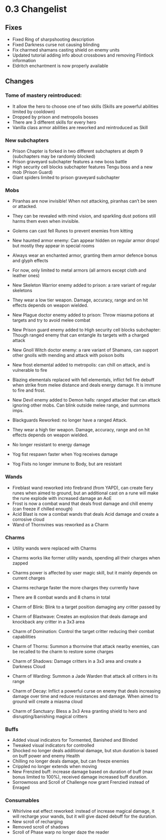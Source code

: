 # 0.3 Changelist


## Fixes
- Fixed Ring of sharpshooting description
- Fixed Darkness curse not causing blinding 
- Fix charmed shamans casting shield on enemy units
- Updated tutorial adding info about crossbows and removing Flintlock information 
- Eldritch enchantment is now properly available


## Changes

### Tome of mastery reintroduced:
- It allow the hero to choose one of two skills (Skills are powerful abilities limited by cooldown)
- Dropped by prison and metropolis bosses
- There are 3 different skills for every hero
- Vanilla class armor abilities are reworked and reintroduced as Skill

### New subchapters
- Prison Chapter is forked in two different subchapters at depth 9 (subchapters may be randomly blocked)
- Prison graveyard subchapter features a new boss battle 
- High security cell blocks subchapter features Tengu boss and a new mob (Prison Guard)
- Giant spiders limited to prison graveyard subchapter

### Mobs
- Piranhas are now invisible! When not attacking, piranhas can’t be seen or attacked. 
- They can be revealed with mind vision, and sparkling dust potions still harms them even when invisible.

- Golems can cast fell Runes to prevent enemies from kitting

- New haunted armor enemy: Can appear hidden on regular armor drops! but mostly they appear in special rooms
- Always wear an enchanted armor, granting them armor defence bonus and glyph effects
- For now, only limited to metal armors (all armors except cloth and leather ones)

- New Skeleton Warrior enemy added to prison: a rare variant of regular skeletons
- They wear a low tier weapon. Damage, accuracy, range and on hit effects depends on weapon wielded.

- New Plague doctor enemy added to prison: Throw miasma potions at targets and try to avoid melee combat

- New Prison guard enemy added to High security cell blocks subchapter: Though ranged enemy that can entangle its targets with a charged attack

- New Gnoll Witch doctor enemy: a rare variant of Shamans, can support other gnolls with mending and attack with poison bolts

- New frost elemental added to metropolis: can chill on attack, and is vulnerable to fire
- Blazing elementals replaced with fell elementals, inflict fell fire debuff when strike from melee distance and deals energy damage. It is immune to fire and frost.

- New Devil enemy added to Demon halls: ranged attacker that can attack ignoring other mobs. Can blink outside melee range, and summons imps.

- Blackguards Reworked: no longer have a ranged Attack. 
- They wear a high tier weapon. Damage, accuracy, range and on hit effects depends on weapon wielded.
- No longer resistant to energy damage

- Yog fist respawn faster when Yog receives damage
- Yog Fists no longer immune to Body, but are resistant


### Wands
- Fireblast wand reworked into firebrand (from YAPD), can create fiery runes when aimed to ground, but an additional cast on a rune will make the rune explode with increased damage an AoE
- Frost is now a combat wand that deals frost damage and chill enemy (can freeze if chilled enough)
- Acid Blast is now a combat wands that deals Acid damage and create a corrosive cloud
- Wand of Thornvines was reworked as a Charm

### Charms
- Utility wands were replaced with Charms 
- Charms works like former utility wands, spending all their charges when zapped
- Charms power is affected by user magic skill, but it mainly depends on current charges
- Charms recharge faster the more charges they currently have 
- There are 8 combat wands and 8 chams in total

- Charm of Blink: Blink to a target position damaging any critter passed by
- Charm of Blastwave: Creates an explosion that deals damage and knockback any critter in a 3x3 area
- Charm of Domination: Control the target critter reducing their combat capabilities
- Charm of Thorns: Summon a thornvine that attack nearby enemies, can be recalled to the charm to restore some charges
- Charm of Shadows: Damage critters in a 3x3 area and create a Darkness Cloud
- Charm of Warding: Summon a Jade Warden that attack all critters in its range
- Charm of Decay: Inflict a powerful curse on enemy that deals increasing damage over time and reduce resistances and damage. When aimed to ground will create a miasma cloud
- Charm of Sanctuary: Bless a 3x3 Area granting shield to hero and disrupting/banishing magical critters

### Buffs
- Added visual indicators for Tormented, Banished and Blinded
- Tweaked visual indicators for controlled
- Shocked  no longer deals additional damage, but stun duration is based on buff power and enemy Health
- Chilling no longer deals damage, but can freeze enemies 
- Crippled no longer extends when moving
- New Frenzied buff: increase damage based on duration of buff (max bonus limited to 100%), received damage increased buff duration.
- Sorrowmoss and Scroll of Challenge now grant Frenzied instead of Enraged

### Consumables
- Whirlvine eat effect reworked: instead of increase magical damage, it will recharge your wands, but it will give dazed debuff for the duration.
- New scroll of recharging
- Removed scroll of shadows
- Scroll of Phase warp no longer daze the reader



